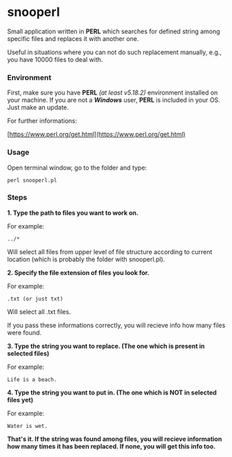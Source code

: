 # snooperl
Small application written in **PERL** which searches for defined string among specific files and replaces it with another one.

Useful in situations where you can not do such replacement manually, e.g., you have 10000 files to deal with.

### Environment
First, make sure you have **PERL** _(at least v5.18.2)_ environment installed on your machine. If you are not a **_Windows_** user, **PERL** is included in your OS. Just make an update.

For further informations:

[https://www.perl.org/get.html](https://www.perl.org/get.html)

### Usage
Open terminal window, go to the folder and type:
```
perl snooperl.pl
```

### Steps

**1. Type the path to files you want to work on.**

For example:
```
../*
```
Will select all files from upper level of file structure according to current location (which is probably the folder with snooperl.pl).

**2. Specify the file extension of files you look for.**

For example:
```
.txt (or just txt)
```
Will select all .txt files.

If you pass these informations correctly, you will recieve info how many files were found.

**3. Type the string you want to replace. (The one which is present in selected files)**

For example:
```
Life is a beach.
```
**4. Type the string you want to put in. (The one which is NOT in selected files yet)**

For example:
```
Water is wet.
```

**That's it. If the string was found among files, you will recieve information how many times it has been replaced. If none, you will get this info too.**
